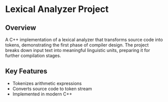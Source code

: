 # Lexical Analyzer Project

## Overview
A C++ implementation of a lexical analyzer that transforms source code into tokens, demonstrating the first phase of compiler design. The project breaks down input text into meaningful linguistic units, preparing it for further compilation stages.

## Key Features
- Tokenizes arithmetic expressions
- Converts source code to token stream
- Implemented in modern C++

